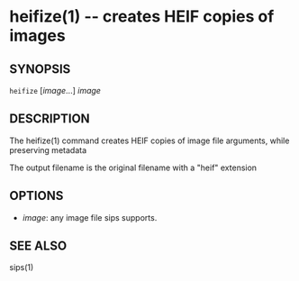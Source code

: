 heifize(1) -- creates HEIF copies of images
===========================================

## SYNOPSIS

`heifize` [<var>image</var>...] <var>image</var>

## DESCRIPTION

The heifize(1) command creates HEIF copies of image file arguments, while preserving metadata

The output filename is the original filename with a "heif" extension

## OPTIONS

* <var>image</var>:
  any image file sips supports.

## SEE ALSO

sips(1)


[SYNOPSIS]: #SYNOPSIS "SYNOPSIS"
[DESCRIPTION]: #DESCRIPTION "DESCRIPTION"
[OPTIONS]: #OPTIONS "OPTIONS"
[SEE ALSO]: #SEE-ALSO "SEE ALSO"


[globalify(1)]: globalify.1.html
[heifize(1)]: heifize.1.html
[lstcp(1)]: lstcp.1.html
[np(1)]: np.1.html
[pbcopyfile(1)]: pbcopyfile.1.html
[textual-thumbnails-off(1)]: textual-thumbnails-off.1.html
[textual-thumbnails-on(1)]: textual-thumbnails-on.1.html
[tweetbot-thumbnails-off(1)]: tweetbot-thumbnails-off.1.html
[tweetbot-thumbnails-on(1)]: tweetbot-thumbnails-on.1.html
